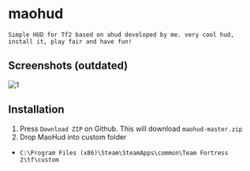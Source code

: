 # maohud

```
Simple HUD for Tf2 based on ahud developed by me. very cool hud, install it, play fair and have fun!
```


## Screenshots (outdated)

![1](https://files.catbox.moe/kc6iok.jpg)

## Installation

1. Press `Download ZIP` on Github. This will download `maohud-master.zip`
2. Drop MaoHud into custom folder
+ `C:\Program Files (x86)\Steam\SteamApps\common\Team Fortress 2\tf\custom`
